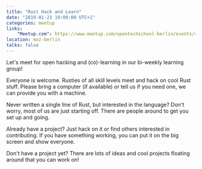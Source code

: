 ```yaml
---
title: "Rust Hack and Learn"
date: "2019-01-23 19:00:00 UTC+1"
categories: meetup
links:
    "Meetup.com": https://www.meetup.com/opentechschool-berlin/events/rjgkhqyzcbfc/
location: moz-berlin
talks: false
---
```


Let's meet for open hacking and (co)-learning in our bi-weekly learning group!

Everyone is welcome. Rusties of all skill levels meet and hack on cool Rust stuff. Please bring a computer (if available) or tell us if you need one, we can provide you with a machine.

Never written a single line of Rust, but interested in the language? Don't worry, most of us are just starting off. There are people around to get you set up and going.

Already have a project? Just hack on it or find others interested in contributing. If you have something working, you can put it on the big screen and show everyone.

Don't have a project yet? There are lots of ideas and cool projects floating around that you can work on!


